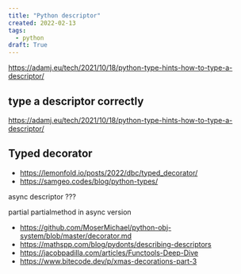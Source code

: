 ```yaml
---
title: "Python descriptor"
created: 2022-02-13
tags:
  - python
draft: True
---
```


https://adamj.eu/tech/2021/10/18/python-type-hints-how-to-type-a-descriptor/

## type a descriptor correctly

https://adamj.eu/tech/2021/10/18/python-type-hints-how-to-type-a-descriptor/

## Typed decorator

- https://lemonfold.io/posts/2022/dbc/typed_decorator/
- https://samgeo.codes/blog/python-types/

async descriptor ???

partial partialmethod in async version

- https://github.com/MoserMichael/python-obj-system/blob/master/decorator.md
- https://mathspp.com/blog/pydonts/describing-descriptors
- https://jacobpadilla.com/articles/Functools-Deep-Dive
- https://www.bitecode.dev/p/xmas-decorations-part-3
